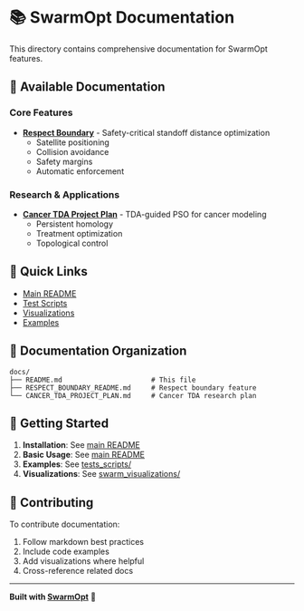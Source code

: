 # 📚 SwarmOpt Documentation

This directory contains comprehensive documentation for SwarmOpt features.

## 📖 Available Documentation

### Core Features

- **[Respect Boundary](RESPECT_BOUNDARY_README.md)** - Safety-critical standoff distance optimization
  - Satellite positioning
  - Collision avoidance
  - Safety margins
  - Automatic enforcement

### Research & Applications

- **[Cancer TDA Project Plan](CANCER_TDA_PROJECT_PLAN.md)** - TDA-guided PSO for cancer modeling
  - Persistent homology
  - Treatment optimization
  - Topological control

## 🔗 Quick Links

- [Main README](../README.md)
- [Test Scripts](../tests_scripts/README.md)
- [Visualizations](../swarm_visualizations/README.md)
- [Examples](../tests_scripts/)

## 📝 Documentation Organization

```
docs/
├── README.md                      # This file
├── RESPECT_BOUNDARY_README.md     # Respect boundary feature
└── CANCER_TDA_PROJECT_PLAN.md     # Cancer TDA research plan
```

## 🚀 Getting Started

1. **Installation**: See [main README](../README.md#installation)
2. **Basic Usage**: See [main README](../README.md#usage)
3. **Examples**: See [tests_scripts/](../tests_scripts/)
4. **Visualizations**: See [swarm_visualizations/](../swarm_visualizations/)

## 📧 Contributing

To contribute documentation:
1. Follow markdown best practices
2. Include code examples
3. Add visualizations where helpful
4. Cross-reference related docs

---

**Built with [SwarmOpt](https://github.com/SioKCronin/swarmopt)** 🐝

